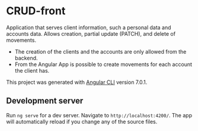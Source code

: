 # CRUD-front

Application that serves client information, such a personal data and accounts data. 
Allows creation, partial update (PATCH), and delete of movements.

- The creation of the clients and the accounts are only allowed from the backend.
- From the Angular App is possible to create movements for each account the client has.


This project was generated with [Angular CLI](https://github.com/angular/angular-cli) version 7.0.1.

## Development server

Run `ng serve` for a dev server. Navigate to `http://localhost:4200/`. The app will automatically reload if you change any of the source files.
